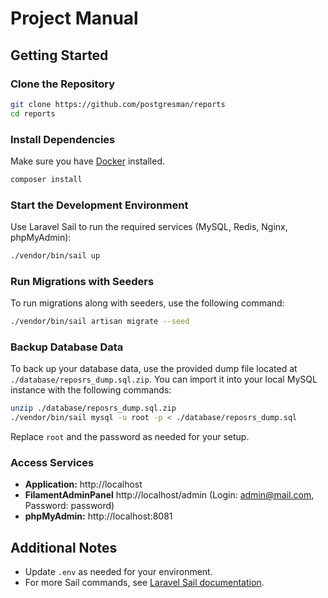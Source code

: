 # Project Manual

## Getting Started

### Clone the Repository

```bash
git clone https://github.com/postgresman/reports
cd reports
```

### Install Dependencies

Make sure you have [Docker](https://docs.docker.com/get-docker/) installed.

```bash
composer install
```

### Start the Development Environment

Use Laravel Sail to run the required services (MySQL, Redis, Nginx, phpMyAdmin):

```bash
./vendor/bin/sail up
```

### Run Migrations with Seeders

To run migrations along with seeders, use the following command:

```bash
./vendor/bin/sail artisan migrate --seed
```

### Backup Database Data

To back up your database data, use the provided dump file located at `./database/reposrs_dump.sql.zip`. You can import it into your local MySQL instance with the following commands:

```bash
unzip ./database/reposrs_dump.sql.zip
./vendor/bin/sail mysql -u root -p < ./database/reposrs_dump.sql
```

Replace `root` and the password as needed for your setup.

### Access Services

- **Application:** http://localhost
- **FilamentAdminPanel** http://localhost/admin (Login: admin@mail.com, Password: password)
- **phpMyAdmin:** http://localhost:8081

## Additional Notes

- Update `.env` as needed for your environment.
- For more Sail commands, see [Laravel Sail documentation](https://laravel.com/docs/sail).
